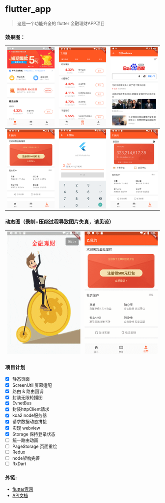 # flutter_app

> 这是一个功能齐全的 flutter 金融理财APP项目

### 效果图：

 | ![首页](preview/home_page.png)    | ![银行理财页](preview/bank_section.png) | ![webview](preview/webview.png) |
| ---------------------------------------- | --------------------------------- | --------------------------------------- |
| ![用户信息页](preview/customer_page.png) | ![登录页](preview/login_page.png) | ![用户页](preview/account_page.png) | 

### 动态图（录制+压缩过程导致图片失真，请见谅）

| ![欢迎图](preview/welcome.gif)   | ![登录动态图](preview/login.gif) |
| ---------------------------------------- | ---------------------------------------- |


### 项目计划
* [x] 静态页面
* [x] ScreenUtil 屏幕适配
* [x] 路由 & 路由回调
* [x] 封装无限轮播图
* [x] EvnetBus
* [x] 封装httpClient请求
* [x] koa2 node服务器
* [x] 请求数据动态拼接
* [x] 实现 webview
* [x] Storage 保持登录状态
* [ ] 统一路由动画
* [ ] PageStorage 页面重绘
* [ ] Redux
* [ ] node架构完善
* [ ] RxDart

### 外链:
- [flutter官网](https://flutter.io/docs/get-started/codelab)
- [API文档](https://flutter.io/docs/cookbook)
